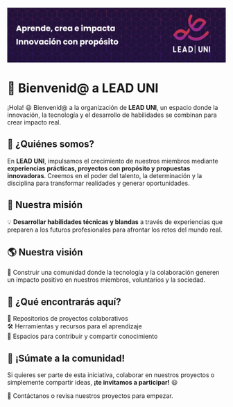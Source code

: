 ![LEAD UNI](../images/leaduni-header.png) 

# 🚀 Bienvenid@ a LEAD UNI  

¡Hola! 😃 Bienvenid@ a la organización de **LEAD UNI**, un espacio donde la innovación, la tecnología y el desarrollo de habilidades se combinan para crear impacto real.  

## 🌟 ¿Quiénes somos?  

En **LEAD UNI**, impulsamos el crecimiento de nuestros miembros mediante **experiencias prácticas, proyectos con propósito y propuestas innovadoras**. Creemos en el poder del talento, la determinación y la disciplina para transformar realidades y generar oportunidades.  

## 🎯 Nuestra misión  

💡 **Desarrollar habilidades técnicas y blandas** a través de experiencias que preparen a los futuros profesionales para afrontar los retos del mundo real.  

## 🌎 Nuestra visión  

🌱 Construir una comunidad donde la tecnología y la colaboración generen un impacto positivo en nuestros miembros, voluntarios y la sociedad.  

## 🔧 ¿Qué encontrarás aquí?  

🚀 Repositorios de proyectos colaborativos  
🛠️ Herramientas y recursos para el aprendizaje  
🤝 Espacios para contribuir y compartir conocimiento  

## 🤝 ¡Súmate a la comunidad!  

Si quieres ser parte de esta iniciativa, colaborar en nuestros proyectos o simplemente compartir ideas, **¡te invitamos a participar!** 😃  

📩 Contáctanos o revisa nuestros proyectos para empezar.  
